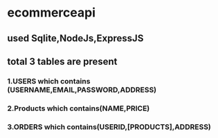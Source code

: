 # ecommerceapi

## used Sqlite,NodeJs,ExpressJS
## total 3 tables are present
### 1.USERS which contains (USERNAME,EMAIL,PASSWORD,ADDRESS)
### 2.Products which contains(NAME,PRICE)
### 3.ORDERS which contains(USERID,[PRODUCTS],ADDRESS) 
